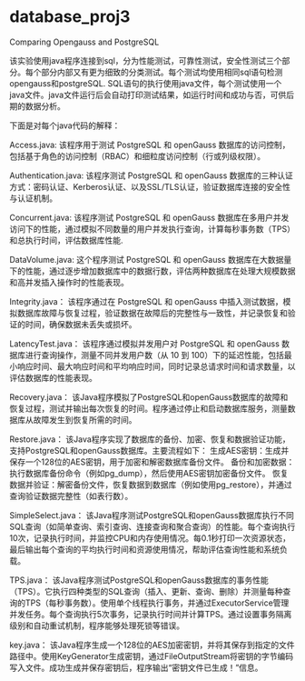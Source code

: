 # database_proj3
Comparing Opengauss and PostgreSQL

该实验使用java程序连接到sql，分为性能测试，可靠性测试，安全性测试三个部分。每个部分内部又有更为细致的分类测试。每个测试均使用相同sql语句检测opengauss和postgreSQL. SQL语句的执行使用java文件，每个测试使用一个java文件。java文件运行后会自动打印测试结果，如运行时间和成功与否，可供后期的数据分析。

下面是对每个java代码的解释：

Access.java:
该程序用于测试 PostgreSQL 和 openGauss 数据库的访问控制，包括基于角色的访问控制（RBAC）和细粒度访问控制（行或列级权限）。

Authentication.java:
该程序测试 PostgreSQL 和 openGauss 数据库的三种认证方式：密码认证、Kerberos认证、以及SSL/TLS认证，验证数据库连接的安全性与认证机制。

Concurrent.java:
该程序测试 PostgreSQL 和 openGauss 数据库在多用户并发访问下的性能，通过模拟不同数量的用户并发执行查询，计算每秒事务数（TPS）和总执行时间，评估数据库性能.

DataVolume.java:
这个程序测试 PostgreSQL 和 openGauss 数据库在大数据量下的性能，通过逐步增加数据库中的数据行数，评估两种数据库在处理大规模数据和高并发插入操作时的性能表现。

Integrity.java：
该程序通过在 PostgreSQL 和 openGauss 中插入测试数据，模拟数据库故障与恢复过程，验证数据在故障后的完整性与一致性，并记录恢复和验证的时间，确保数据未丢失或损坏。

LatencyTest.java：
该程序通过模拟并发用户对 PostgreSQL 和 openGauss 数据库进行查询操作，测量不同并发用户数（从 10 到 100）下的延迟性能，包括最小响应时间、最大响应时间和平均响应时间，同时记录总请求时间和请求数量，以评估数据库的性能表现。

Recovery.java：
该Java程序模拟了PostgreSQL和openGauss数据库的故障和恢复过程，测试并输出每次恢复的时间。程序通过停止和启动数据库服务，测量数据库从故障发生到恢复所需的时间。

Restore.java：
该Java程序实现了数据库的备份、加密、恢复和数据验证功能，支持PostgreSQL和openGauss数据库。主要流程如下：
生成AES密钥：生成并保存一个128位的AES密钥，用于加密和解密数据库备份文件。
备份和加密数据：执行数据库备份命令（例如pg_dump），然后使用AES密钥加密备份文件。
恢复数据并验证：解密备份文件，恢复数据到数据库（例如使用pg_restore），并通过查询验证数据完整性（如表行数）。

SimpleSelect.java：
该Java程序测试PostgreSQL和openGauss数据库执行不同SQL查询（如简单查询、索引查询、连接查询和聚合查询）的性能。每个查询执行10次，记录执行时间，并监控CPU和内存使用情况。每0.1秒打印一次资源状态，最后输出每个查询的平均执行时间和资源使用情况，帮助评估查询性能和系统负载。

TPS.java：
该Java程序测试PostgreSQL和openGauss数据库的事务性能（TPS）。它执行四种类型的SQL查询（插入、更新、查询、删除）并测量每种查询的TPS（每秒事务数）。使用单个线程执行事务，并通过ExecutorService管理并发任务。每个查询执行5次事务，记录执行时间并计算TPS。通过设置事务隔离级别和自动重试机制，程序能够处理死锁等错误。

key.java：
该Java程序生成一个128位的AES加密密钥，并将其保存到指定的文件路径中。使用KeyGenerator生成密钥，通过FileOutputStream将密钥的字节编码写入文件。成功生成并保存密钥后，程序输出“密钥文件已生成！”信息。
